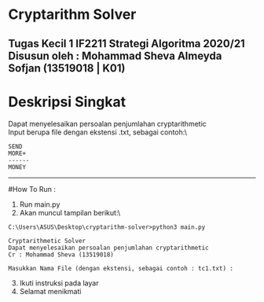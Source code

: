# Cryptarithm Solver
Tugas Kecil 1 IF2211 Strategi Algoritma 2020/21\
Disusun oleh : Mohammad Sheva Almeyda Sofjan (13519018 | K01)
---
# Deskripsi Singkat
Dapat menyelesaikan persoalan penjumlahan cryptarithmetic\
Input berupa file dengan ekstensi .txt, sebagai contoh:\
```
SEND
MORE+
------
MONEY
```
---
#How To Run :
1. Run main.py
2. Akan muncul tampilan berikut:\
```
C:\Users\ASUS\Desktop\cryptarithm-solver>python3 main.py

Cryptarithmetic Solver
Dapat menyelesaikan persoalan penjumlahan cryptarithmetic
Cr : Mohammad Sheva (13519018)

Masukkan Nama File (dengan ekstensi, sebagai contoh : tc1.txt) :
```
3. Ikuti instruksi pada layar
4. Selamat menikmati
